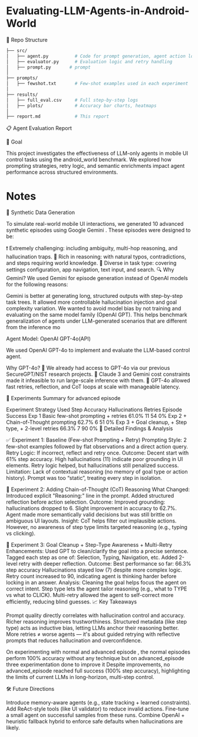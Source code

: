 # Evaluating-LLM-Agents-in-Android-World



📁 Repo Structure

```bash
├── src/
│   ├── agent.py          # Code for prompt generation, agent action loop
│   ├── evaluator.py      # Evaluation logic and retry handling
│   ├── prompt.py       # prompt
│
├── prompts/
│   ├── fewshot.txt       # Few-shot examples used in each experiment
│
├── results/
│   ├── full_eval.csv     # Full step-by-step logs
│   ├── plots/            # Accuracy bar charts, heatmaps
│
├── report.md             # This report
```

📋 Agent Evaluation Report

🧠 Goal

This project investigates the effectiveness of LLM-only agents in mobile UI control tasks using the android_world benchmark. We explored how prompting strategies, retry logic, and semantic enrichments impact agent performance across structured environments.

# Notes

🧪 Synthetic Data Generation

To simulate real-world mobile UI interactions, we generated 10 advanced synthetic episodes using Google Gemini . These episodes were designed to be:

❗️ Extremely challenging: including ambiguity, multi-hop reasoning, and hallucination traps.
🧠 Rich in reasoning: with natural typos, contradictions, and steps requiring world knowledge.
📲 Diverse in task type: covering settings configuration, app navigation, text input, and search.
🔍 Why Gemini?
We used Gemini  for episode generation instead of OpenAI models for the following reasons:

Gemini is better at generating long, structured outputs with step-by-step task trees.
It allowed more controllable hallucination injection and goal complexity variation.
We wanted to avoid model bias by not training and evaluating on the same model family (OpenAI GPT).
This helps benchmark generalization of agents under LLM-generated scenarios that are different from the inference mo

Agent Model: OpenAI GPT-4o(API)

We used OpenAI GPT-4o to implement and evaluate the LLM-based control agent.

Why GPT-4o?
🧠 We already had access to GPT-4o via our previous SecureGPT/NIST research projects.
💸 Claude 3 and Gemini cost constraints made it infeasible to run large-scale inference with them.
🔁 GPT-4o allowed fast retries, reflection, and CoT loops at scale with manageable latency.


🧪 Experiments Summary for advanced episode

Experiment	Strategy Used	Step Accuracy	Hallucinations	Retries	Episode Success
Exp 1	Basic few-shot prompting + retries	61.0%	11	54	0%
Exp 2	+ Chain-of-Thought prompting	62.7%	6	51	0%
Exp 3	+ Goal cleanup, + Step type, + 2-level retries	66.3%	7	90	0%
🔬 Detailed Findings & Analysis

✅ Experiment 1: Baseline (Few-shot Prompting + Retry)
Prompting Style: 2 few-shot examples followed by flat observations and a direct action query.
Retry Logic: If incorrect, reflect and retry once.
Outcome:
Decent start with 61% step accuracy.
High hallucinations (11) indicate poor grounding in UI elements.
Retry logic helped, but hallucinations still penalized success.
Limitation:
Lack of contextual reasoning (no memory of goal type or action history).
Prompt was too “static”, treating every step in isolation.


🧠 Experiment 2: Adding Chain-of-Thought (CoT) Reasoning
What Changed:
Introduced explicit "Reasoning:" line in the prompt.
Added structured reflection before action selection.
Outcome:
Improved grounding: hallucinations dropped to 6.
Slight improvement in accuracy to 62.7%.
Agent made more semantically valid decisions but was still brittle on ambiguous UI layouts.
Insight:
CoT helps filter out implausible actions.
However, no awareness of step type limits targeted reasoning (e.g., typing vs clicking).

🔎 Experiment 3: Goal Cleanup + Step-Type Awareness + Multi-Retry
Enhancements:
Used GPT to clean/clarify the goal into a precise sentence.
Tagged each step as one of: Selection, Typing, Navigation, etc.
Added 2-level retry with deeper reflection.
Outcome:
Best performance so far: 66.3% step accuracy
Hallucinations stayed low (7) despite more complex logic.
Retry count increased to 90, indicating agent is thinking harder before locking in an answer.
Analysis:
Cleaning the goal helps focus the agent on correct intent.
Step type lets the agent tailor reasoning (e.g., what to TYPE vs what to CLICK).
Multi-retry allowed the agent to self-correct more efficiently, reducing blind guesses.
📈 Key Takeaways

Prompt quality directly correlates with hallucination control and accuracy. Richer reasoning improves trustworthiness.
Structured metadata (like step type) acts as inductive bias, letting LLMs anchor their reasoning better.
More retries ≠ worse agents — it's about guided retrying with reflective prompts that reduces hallucination and overconfidence.

On experimenting with normal and advanced episode , the normal episodes perform 100% accuracy without any technique but on advanced_episode three experimentation done to improve it
Despite improvements, no advanced_episode reached full success (100% step accuracy), highlighting the limits of current LLMs in long-horizon, multi-step control.

🛠 Future Directions

Introduce memory-aware agents (e.g., state tracking + learned constraints).
Add ReAct-style tools (like UI validator) to reduce invalid actions.
Fine-tune a small agent on successful samples from these runs.
Combine OpenAI + heuristic fallback hybrid to enforce safe defaults when hallucinations are likely.
